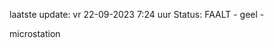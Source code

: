 laatste update: 
vr 22-09-2023  7:24   uur 
Status: FAALT - geel - 
<div class="service Y">microstation</div>